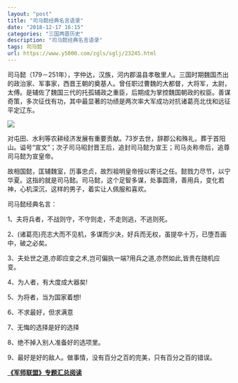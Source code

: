 ```yaml
---
layout: "post"
title: "司马懿经典名言语录"
date: "2018-12-17 16:15"
categories: "三国两晋历史"
description: "司马懿经典名言语录"
tags: 司马懿
url: https://www.y5000.com/zgls/sglj/23245.html
---
```






司马懿（179－251年），字仲达，汉族，河内郡温县孝敬里人。三国时期魏国杰出的政治家、军事家，西晋王朝的奠基人。曾任职过曹魏的大都督，大将军，太尉，太傅。是辅佐了魏国三代的托孤辅政之重臣，后期成为掌控魏国朝政的权臣。善谋奇策，多次征伐有功，其中最显著的功绩是两次率大军成功对抗诸葛亮北伐和远征平定辽东。

![](https://img.y5000.com/uploads/allimg/170706/8-1FF6111452257.jpg)

对屯田、水利等农耕经济发展有重要贡献。73岁去世，辞郡公和殊礼，葬于首阳山。谥号“宣文”；次子司马昭封晋王后，追封司马懿为宣王；司马炎称帝后，追尊司马懿为宣皇帝。

故相国懿，匡辅魏室，历事忠贞，故烈祖明皇帝授以寄讬之任。懿戮力尽节，以宁华夏。这指的就是司马懿。司马懿，这个足智多谋，处事圆滑，善用兵，变化若神，心机深沉，这样的男子，着实让人佩服和喜欢。

司马懿经典名言：

1、夫将兵者，不战则守，不守则走，不走则逃，不逃则死。

2、(诸葛亮)亮志大而不见机，多谋而少决，好兵而无权，虽提卒十万，已堕吾画中，破之必矣。

3、夫处世之道,亦即应变之术,岂可偏执一端?用兵之道,亦然如此,皆贵在随机应变。

4、为人者，有大度成大器矣!

5、为将者，当为国家着想!

6、不求最好，但求满意

7、无悔的选择是好的选择

8、绝不掉入别人准备好的选项里。

9、最好是好的敌人。做事情，没有百分之百的完美，只有百分之百的错误。

**[《军师联盟》专题汇总阅读](https://www.y5000.com/zgls/sglj/23240.html)**
